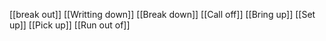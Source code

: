 [[break out]]
[[Writting down]]
[[Break down]]
[[Call off]]
[[Bring up]]
[[Set up]]
[[Pick up]]
[[Run out of]]
